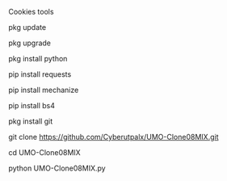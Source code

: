 Cookies tools


pkg update

pkg upgrade

pkg install python

pip install requests

pip install mechanize

pip install bs4

pkg install git

git clone https://github.com/Cyberutpalx/UMO-Clone08MIX.git

cd UMO-Clone08MIX

python UMO-Clone08MIX.py
